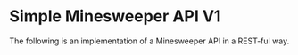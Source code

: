 # Simple Minesweeper API V1

The following is an implementation of a Minesweeper API in a REST-ful way.

